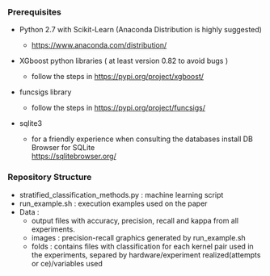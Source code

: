 ### Prerequisites

- Python 2.7 with Scikit-Learn (Anaconda Distribution is highly suggested)
  - https://www.anaconda.com/distribution/

- XGboost python libraries ( at least version 0.82 to avoid bugs  )
  - follow the steps in https://pypi.org/project/xgboost/

- funcsigs library
  - follow the steps in https://pypi.org/project/funcsigs/

- sqlite3
  - for a friendly experience when consulting the databases install DB Browser for SQLite   
    https://sqlitebrowser.org/
  

### Repository Structure

- stratified_classification_methods.py :  machine learning script
- run_example.sh :  execution examples used on the paper
- Data : 
  - output files with accuracy, precision, recall and kappa from all experiments.
  - images : precision-recall graphics generated by run_example.sh
  - folds : contains files with classification for each kernel pair used in the experiments, separed by hardware/experiment realized(attempts or ce)/variables used
